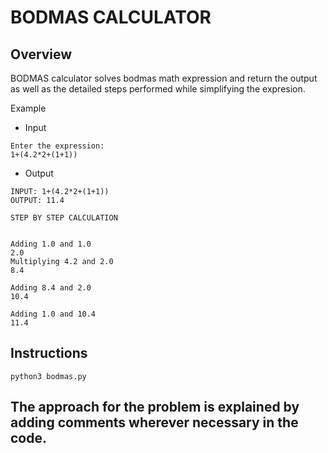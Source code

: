 # BODMAS CALCULATOR

## Overview
BODMAS calculator solves bodmas math expression and return the output as well as the detailed steps 
performed while simplifying the expresion.

Example
- Input
```
Enter the expression:
1+(4.2*2+(1+1))
```

- Output
```
INPUT: 1+(4.2*2+(1+1))
OUTPUT: 11.4

STEP BY STEP CALCULATION


Adding 1.0 and 1.0
2.0
Multiplying 4.2 and 2.0
8.4

Adding 8.4 and 2.0
10.4

Adding 1.0 and 10.4
11.4
```

## Instructions
```
python3 bodmas.py
```

## The approach for the problem is explained by adding comments wherever necessary in the code.


